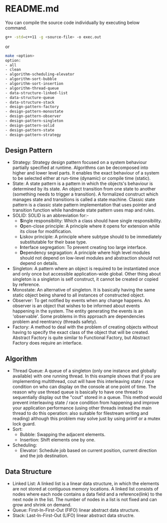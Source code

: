 # README.md

You can compile the source code individually by executing below command.

```bash
g++ -std=c++11 -g <source-file> -o exec.out
```

or 

```bash 
make <option>
option:
- all
- clean
- algorithm-scheduling-elevator
- algorithm-sort-bubble
- algorithm-sort-insertion
- algorithm-thread-queue
- data-structure-linked-list
- data-structure-queue
- data-structure-stack
- design-pattern-factory
- design-pattern-monostate
- design-pattern-observer
- design-pattern-singleton
- design-pattern-solid
- design-pattern-state
- design-pattern-strategy
```

## Design Pattern

- Strategy: Strategy design pattern focused on a system behaviour partially specified at runtime. Algorithms can be decomposed into higher and lower level parts. It enables the exact behaviour of a system to be selected either at run-time (dynamic) or compile time (static).
- State: A state pattern is a pattern in which the objects's behaviour is determined by its state. An object transition from one state to another (something needs to trigger a transition). A formalized construct which manages state and transitions is called a state machine. Classic state pattern is a classic state pattern implementation that uses pointer and transition function while handmade state pattern uses map and rules.
- SOLID: SOLID is an abbreviation for:-
  - **S**ingle responsibility: Which a class should have single responsibility.
  - **O**pen-close principle: A principle where it opens for extension while its close for modification.
  - **L**iskov principle: A principle where subtype should to be immediately substitutable for their base type.
  - **I**nterface segregation: To prevent creating too large interface.
  - **D**ependency segragation: A principle where high level modules should not depend on low-level modules and abstraction should not depend on details.
- Singleton: A pattern where an object is required to be instantiated once and only once but accessible application-wide global. Other thing about singleton is a singleton is self construct, it cannot be created or copied by reference.
- Monostate: An alternative of singleton. It is basically having the same static object being shared to all instances of constructed object.
- Observer: To get notified by events when any change happens. An observer is an object that wishes to be informed about events happening in the system. The entity generating the events is an 'observable'. Some problems in this approach are dependencies problem and reentrancy (threads safety).
- Factory: A method to deal with the problem of creating objects without having to specify the exact class of the object that will be created. Abstract Factory is quite similar to Functional Factory, but Abstract Factory does require an interface.

## Algorithm

- Thread Queue: A queue of a singleton (only one instance and globally available) with one running thread. In this example shows that if you are implementing multithread, cout will have this interleaving state / race condition on who can display on the console at one point of time. The reason why use thread queue is basically to have one thread to sequentially display out the "cout" stored in a queue. This method would prevent interleaving state / race condition from happening and improve your application performance (using other threads instead the main thread to do this operation: also suitable for filestream writing and reading) although this problem may solve just by using printf or a mutex lock guard.
- Sort:
  - Bubble: Swapping the adjacent elements.
  - Insertion: Shift elements one by one.
- Scheduling:
  - Elevator: Schedule job based on current position, current direction and the job destination.

## Data Structure

- Linked List: A linked list is a linear data structure, in which the elements are not stored at contiguous memory locations. A linked list consists of nodes where each node contains a data field and a reference(link) to the next node in the list. The number of nodes in a list is not fixed and can grow and shrink on demand.
- Queue: First-In-First-Out (FIFO) linear abstract data structure.
- Stack: Last-In-First-Out (LIFO) linear abstract data structre.
